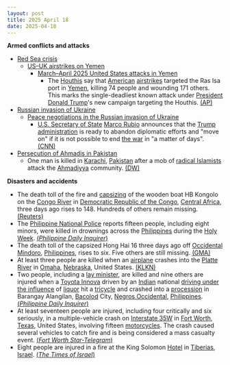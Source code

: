 ```yaml
---
layout: post
title: 2025 April 18
date: 2025-04-18
---
```



**Armed conflicts and attacks**

* [Red Sea crisis](https://en.wikipedia.org/wiki/Red_Sea_crisis "Red Sea crisis")
  + [US–UK airstrikes on Yemen](https://en.wikipedia.org/wiki/US%E2%80%93UK_airstrikes_on_Yemen "US–UK airstrikes on Yemen")
    - [March–April 2025 United States attacks in Yemen](https://en.wikipedia.org/wiki/March%E2%80%93April_2025_United_States_attacks_in_Yemen "March–April 2025 United States attacks in Yemen")
      * The [Houthis](https://en.wikipedia.org/wiki/Houthis "Houthis") say that [American](https://en.wikipedia.org/wiki/United_States_Armed_Forces "United States Armed Forces") [airstrikes](https://en.wikipedia.org/wiki/Airstrike "Airstrike") targeted the Ras Isa port in [Yemen](https://en.wikipedia.org/wiki/Yemen "Yemen"), killing 74 people and wounding 171 others. This marks the single-deadliest known attack under [President](https://en.wikipedia.org/wiki/President_of_the_United_States "President of the United States") [Donald Trump](https://en.wikipedia.org/wiki/Donald_Trump "Donald Trump")'s new campaign targeting the Houthis. [(AP)](https://apnews.com/article/yemen-us-airstrikes-563f61bbd96e1f2de68373fdf76c8811)
* [Russian invasion of Ukraine](https://en.wikipedia.org/wiki/Russian_invasion_of_Ukraine "Russian invasion of Ukraine")
  + [Peace negotiations in the Russian invasion of Ukraine](https://en.wikipedia.org/wiki/Peace_negotiations_in_the_Russian_invasion_of_Ukraine "Peace negotiations in the Russian invasion of Ukraine")
    - [U.S. Secretary of State](https://en.wikipedia.org/wiki/United_States_Secretary_of_State "United States Secretary of State") [Marco Rubio](https://en.wikipedia.org/wiki/Marco_Rubio "Marco Rubio") announces that the [Trump administration](https://en.wikipedia.org/wiki/Second_presidency_of_Donald_Trump "Second presidency of Donald Trump") is ready to abandon diplomatic efforts and "move on" if it is not possible to end [the war](https://en.wikipedia.org/wiki/Russo-Ukrainian_War "Russo-Ukrainian War") in "a matter of days". [(CNN)](https://edition.cnn.com/2025/04/18/europe/rubio-russia-war-in-ukraine-us-talks-intl-hnk/index.html)
* [Persecution of Ahmadis in Pakistan](https://en.wikipedia.org/wiki/Persecution_of_Ahmadis_%28Pakistan%29 "Persecution of Ahmadis (Pakistan)")
  + One man is killed in [Karachi](https://en.wikipedia.org/wiki/Karachi "Karachi"), [Pakistan](https://en.wikipedia.org/wiki/Pakistan "Pakistan") after a mob of [radical Islamists](https://en.wikipedia.org/wiki/Islamic_extremism "Islamic extremism") attack the [Ahmadiyya](https://en.wikipedia.org/wiki/Ahmadiyya "Ahmadiyya") community. [(DW)](https://www.dw.com/en/pakistan-islamist-mob-beat-ahmadi-man-to-death-in-karachi/a-72284403)

**Disasters and accidents**

* The death toll of the fire and [capsizing](https://en.wikipedia.org/wiki/Capsizing "Capsizing") of the wooden boat HB Kongolo on the [Congo River](https://en.wikipedia.org/wiki/Congo_River "Congo River") in [Democratic Republic of the Congo](https://en.wikipedia.org/wiki/Democratic_Republic_of_the_Congo "Democratic Republic of the Congo"), [Central Africa](https://en.wikipedia.org/wiki/Central_Africa "Central Africa"), three days ago rises to 148. Hundreds of others remain missing. [(Reuters)](https://www.reuters.com/world/africa/least-148-people-die-after-boat-catches-fire-congo-sky-news-reports-2025-04-18/)
* The [Philippine National Police](https://en.wikipedia.org/wiki/Philippine_National_Police "Philippine National Police") reports fifteen people, including eight minors, were killed in drownings across the [Philippines](https://en.wikipedia.org/wiki/Philippines "Philippines") during the [Holy Week](https://en.wikipedia.org/wiki/Holy_Week "Holy Week"). [(*Philippine Daily Inquirer*)](https://newsinfo.inquirer.net/2053919/fwd-pnp-15-dead-in-drownings-on-holy-week)
* The death toll of the capsized Hong Hai 16 three days ago off [Occidental Mindoro](https://en.wikipedia.org/wiki/Occidental_Mindoro "Occidental Mindoro"), [Philippines](https://en.wikipedia.org/wiki/Philippines "Philippines"), rises to six. Five others are still missing. [(GMA)](https://www.gmanetwork.com/news/topstories/regions/943189/coast-guard-recovers-2-more-bodies-from-capsized-chinese-ship/story/#goog_rewarded)
* At least three people are killed when an [airplane](https://en.wikipedia.org/wiki/Airplane "Airplane") crashes into the [Platte River](https://en.wikipedia.org/wiki/Platte_River "Platte River") in [Omaha](https://en.wikipedia.org/wiki/Omaha%2C_Nebraska "Omaha, Nebraska"), [Nebraska](https://en.wikipedia.org/wiki/Nebraska "Nebraska"), United States. [(KLKN)](https://www.klkntv.com/three-dead-after-plane-crashes-into-platte-river-near-fremont/)
* Two people, including a [lay minister](https://en.wikipedia.org/wiki/Lay_ministry "Lay ministry"), are killed and nine others are injured when a [Toyota Innova](https://en.wikipedia.org/wiki/Toyota_Innova "Toyota Innova") driven by an [Indian](https://en.wikipedia.org/wiki/India "India") national [driving under the influence](https://en.wikipedia.org/wiki/Driving_under_the_influence "Driving under the influence") of [liquor](https://en.wikipedia.org/wiki/Liquor "Liquor") hit a [tricycle](https://en.wikipedia.org/wiki/Tricycle "Tricycle") and crashed into a [procession](https://en.wikipedia.org/wiki/Procession "Procession") in Barangay Alangilan, [Bacolod](https://en.wikipedia.org/wiki/Bacolod "Bacolod") City, [Negros Occidental](https://en.wikipedia.org/wiki/Negros_Occidental "Negros Occidental"), [Philippines](https://en.wikipedia.org/wiki/Philippines "Philippines"). [(*Philippine Daily Inquirer*)](https://newsinfo.inquirer.net/2053987/2-killed-7-hurt-as-vehicle-rams-into-procession-in-bacolod)
* At least seventeen people are injured, including four critically and six seriously, in a multiple-vehicle crash on [Interstate 35W](https://en.wikipedia.org/wiki/Interstate_35W_%28Texas%29 "Interstate 35W (Texas)") in [Fort Worth](https://en.wikipedia.org/wiki/Fort_Worth%2C_Texas "Fort Worth, Texas"), [Texas](https://en.wikipedia.org/wiki/Texas "Texas"), United States, involving fifteen [motorcycles](https://en.wikipedia.org/wiki/Motorcycle "Motorcycle"). The crash caused several vehicles to catch fire and is being considered a mass casualty event. [(*Fort Worth Star-Telegram*)](https://www.star-telegram.com/news/local/fort-worth/article304562461.html)
* Eight people are injured in a fire at the King Solomon [Hotel](https://en.wikipedia.org/wiki/Hotel "Hotel") in [Tiberias](https://en.wikipedia.org/wiki/Tiberias "Tiberias"), [Israel](https://en.wikipedia.org/wiki/Israel "Israel"). [(*The Times of Israel*)](https://www.timesofisrael.com/liveblog_entry/firefighters-put-out-blaze-at-tiberias-hotel/)

